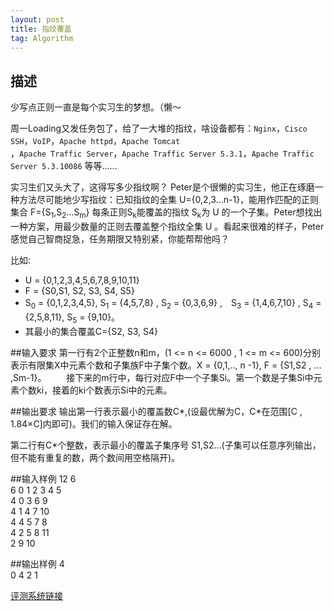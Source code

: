 ```yaml
---
layout: post
title: 指纹覆盖
tag: Algorithm
---
```


## 描述

少写点正则一直是每个实习生的梦想。（懒～

周一Loading又发任务包了，给了一大堆的指纹，啥设备都有：`Nginx`，`Cisco SSH`，`VoIP`，`Apache httpd`，`Apache Tomcat`<br>，`Apache Traffic Server`，`Apache Traffic Server 5.3.1`，`Apache Traffic Server 5.3.10086` 等等……

实习生们又头大了，这得写多少指纹啊？ Peter是个很懒的实习生，他正在琢磨一种方法尽可能地少写指纹：已知指纹的全集 U={0,2,3...n-1}，能用作匹配的正则集合 F={S<sub>1</sub>,S<sub>2</sub>...S<sub>m</sub>} 每条正则S<sub>k</sub>能覆盖的指纹 S<sub>k</sub>为 U 的一个子集。Peter想找出一种方案，用最少数量的正则去覆盖整个指纹全集 U 。看起来很难的样子，Peter感觉自己智商捉急，任务期限又特别紧，你能帮帮他吗？

比如:
 
* U = {0,1,2,3,4,5,6,7,8,9,10,11}
* F = {S0,S1, S2, S3, S4, S5}
* S<sub>0</sub> = {0,1,2,3,4,5}, S<sub>1</sub> = {4,5,7,8} , S<sub>2</sub> = {0,3,6,9} ,　S<sub>3</sub> = {1,4,6,7,10} , S<sub>4</sub> = {2,5,8,11}, S<sub>5</sub> = {9,10}。
* 其最小的集合覆盖C={S2, S3, S4}

##输入要求
第一行有2个正整数n和m，(1 <= n <= 6000 , 1 <= m <= 600)分别表示有限集X中元素个数和子集族F中子集个数。X = {0,1,.., n -1}, F = {S1,S2 , ... ,Sm-1}。
　　接下来的m行中，每行对应F中一个子集Si。第一个数是子集Si中元素个数ki，接着的ki个数表示Si中的元素。 

##输出要求
输出第一行表示最小的覆盖数C\*,(设最优解为C，C\*在范围[C , 1.84×C]内即可)。我们的输入保证存在解。

第二行有C\*个整数，表示最小的覆盖子集序号 S1,S2...(子集可以任意序列输出，但不能有重复的数，两个数间用空格隔开)。

##输入样例
12 6<br>
6 0 1 2 3 4 5<br>
4 0 3 6 9<br>
4 1 4 7 10<br>
4 4 5 7 8<br>
4 2 5 8 11<br>
2 9 10<br>

##输出样例
4<br>
0 4 2 1

[评测系统链接](http://acm.xmu.edu.cn/JudgeOnline/problem.php?id=1108)
